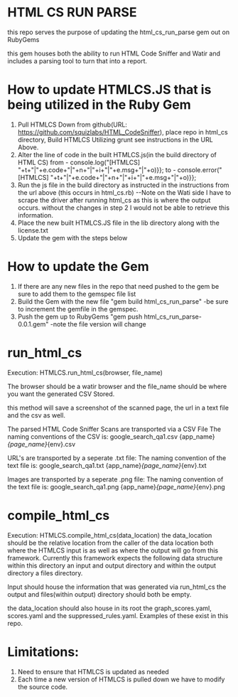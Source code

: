 # **HTML CS RUN PARSE**

this repo serves the purpose of updating the html_cs_run_parse gem out on RubyGems

this gem houses both the ability to run HTML Code Sniffer and Watir and includes a parsing tool to turn that into a report. 

# **How to update HTMLCS.JS that is being utilized in the Ruby Gem** 

1. Pull HTMLCS Down from github(URL: https://github.com/squizlabs/HTML_CodeSniffer), place repo in html_cs directory, Build HTMLCS Utilizing grunt see instructions in the URL Above.
2. Alter the line of code in the built HTMLCS.js(in the build directory of HTML CS)
from -  console.log("[HTMLCS] "+t+"|"+e.code+"|"+n+"|"+i+"|"+e.msg+"|"+o)}};
to -  console.error("[HTMLCS] "+t+"|"+e.code+"|"+n+"|"+i+"|"+e.msg+"|"+o)}}; 
3. Run the js file in the build directory as instructed in the instructions from the url above (this occurs in html_cs.rb)
  --Note on the Wati side I have to scrape the driver after running html_cs as this is where the output occurs. without the changes in step 2 I would not be able to retrieve this information. 
4. Place the new built HTMLCS.JS file in the lib directory along with the license.txt
5. Update the gem with the steps below

# **How to update the Gem**  
1. If there are any new files in the repo that need pushed to the gem be sure to add them to the gemspec file list
2. Build the Gem with the new file "gem build html_cs_run_parse" -be sure to increment the gemfile in the gemspec. 
3. Push the gem up to RubyGems "gem push html_cs_run_parse-0.0.1.gem" -note the file version will change

# **run_html_cs** 
Execution: HTMLCS.run_html_cs(browser, file_name) 

The browser should be a watir browser and the file_name should be where you want the generated CSV Stored. 

this method will save a screenshot of the scanned page, the url in a text file and the csv as well. 

The parsed HTML Code Sniffer Scans are transported via a CSV File
The naming conventions of the CSV is: 
google_search_qa1.csv
{app_name}_{page_name}_{env}.csv

URL's are transported by a seperate .txt file: 
The naming convention of the text file is: 
google_search_qa1.txt
{app_name}_{page_name}_{env}.txt

Images are transported by a seperate .png file: 
The naming convention of the text file is: 
google_search_qa1.png
{app_name}_{page_name}_{env}.png


# **compile_html_cs**
Execution: HTMLCS.compile_html_cs(data_location)
the data_location should be the relative location from the caller of the data location both where the HTMLCS input is as well as where the output will go from this framework.
Currently this framework expects the following data structure within this directory
an input and output directory and within the output directory a files directory. 
 
Input should house the information that was generated via run_html_cs the output and files(within output) directory should both be empty. 

the data_location should also house in its root the graph_scores.yaml, scores.yaml and the suppressed_rules.yaml. Examples of these exist in this repo.  



# **Limitations:** 

1. Need to ensure that HTMLCS is updated as needed
2. Each time a new version of HTMLCS is pulled down we have to modify the source code. 


